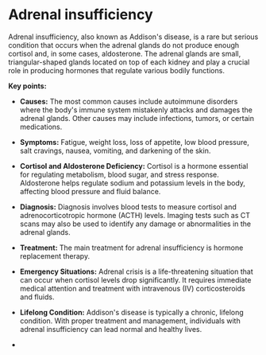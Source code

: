 # Adrenal insufficiency

Adrenal insufficiency, also known as Addison's disease, is a rare but serious condition that occurs when the adrenal glands do not produce enough cortisol and, in some cases, aldosterone. The adrenal glands are small, triangular-shaped glands located on top of each kidney and play a crucial role in producing hormones that regulate various bodily functions.

**Key points:**

* **Causes:** The most common causes include autoimmune disorders where the body's immune system mistakenly attacks and damages the adrenal glands. Other causes may include infections, tumors, or certain medications.

* **Symptoms:** Fatigue, weight loss, loss of appetite, low blood pressure, salt cravings, nausea, vomiting, and darkening of the skin.

* **Cortisol and Aldosterone Deficiency:** Cortisol is a hormone essential for regulating metabolism, blood sugar, and stress response. Aldosterone helps regulate sodium and potassium levels in the body, affecting blood pressure and fluid balance.

* **Diagnosis:** Diagnosis involves blood tests to measure cortisol and adrenocorticotropic hormone (ACTH) levels. Imaging tests such as CT scans may also be used to identify any damage or abnormalities in the adrenal glands.

* **Treatment:** The main treatment for adrenal insufficiency is hormone replacement therapy.

* **Emergency Situations:** Adrenal crisis is a life-threatening situation that can occur when cortisol levels drop significantly. It requires immediate medical attention and treatment with intravenous (IV) corticosteroids and fluids.

* **Lifelong Condition:** Addison's disease is typically a chronic, lifelong condition. With proper treatment and management, individuals with adrenal insufficiency can lead normal and healthy lives.
*